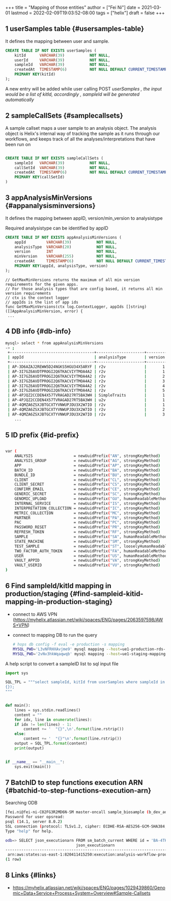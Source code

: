 +++
title = "Mapping of those entities"
author = ["Fei Ni"]
date = 2021-03-01
lastmod = 2022-02-09T19:03:52-08:00
tags = ["helix"]
draft = false
+++

## <span class="section-num">1</span> userSamples table {#usersamples-table}

It defines the  mapping between user and sample.

```sql
CREATE TABLE IF NOT EXISTS userSamples (
    kitId      VARCHAR(39)           NOT NULL,
    userId     VARCHAR(39)           NOT NULL,
    sampleId   VARCHAR(39)           NOT NULL,
    createdAt  TIMESTAMP(6)          NOT NULL DEFAULT CURRENT_TIMESTAMP(6),
    PRIMARY KEY(kitId)
);

```

A new entry will be added while user calling POST _userSamples ,  the input would be a list of kitId, accordingly , sampleId will be generated automatically_


## <span class="section-num">2</span> sampleCallSets {#samplecallsets}

A sample callset maps a user sample to an analysis object. The analysis object is Helix's internal way of tracking the sample as it runs through our workflows, and keeps track of all the analyses/interpretations that have been run on

```sql

CREATE TABLE IF NOT EXISTS sampleCallSets (
    sampleId   VARCHAR(39)           NOT NULL,
    callSetId  VARCHAR(39)           NOT NULL,
    createdAt  TIMESTAMP(6)          NOT NULL DEFAULT CURRENT_TIMESTAMP(6),
    PRIMARY KEY(callSetId)
)

```


## <span class="section-num">3</span> appAnalysisMinVersions {#appanalysisminversions}

It defines the mapping between appID, version/min\_version to analysistype

Required analysistype can be identified by appID

```sql
CREATE TABLE IF NOT EXISTS appAnalysisMinVersions (
    appId         VARCHAR(39)           NOT NULL,
    analysisType  VARCHAR(20)           NOT NULL,
    version       INT                   NOT NULL,
    minVersion    VARCHAR(255)          NOT NULL,
    createdAt     TIMESTAMP(6)          NOT NULL DEFAULT CURRENT_TIMESTAMP(6),
    PRIMARY KEY(appId, analysisType, version)
);
```

```golang
// GetMaxMinVersions returns the maximum of all min version requirements for the given apps.
// For those analysis types that are config based, it returns all min version requirements
// ctx is the context logger
// appIds is the list of app ids
func GetMaxMinVersions(ctx log.ContextLogger, appIds []string) ([]AppAnalysisMinVersion, error) {
 ...
```


## <span class="section-num">4</span> DB info {#db-info}

```bash
mysql> select * from appAnalysisMinVersions
-> ;
 +-------------------------------------+---------------------+---------+------------+----------------------------+
 | appId                               | analysisType        | version | minVersion | createdAt                  |
 +-------------------------------------+---------------------+---------+------------+----------------------------+
 | AP-3D6AZAJ2REWW5D24NGKS5HGU34X5ARYF | r2v                 |       1 | 2.3.0      | 2017-02-08 22:53:37.758554 |
 | AP-3I7GZ6AVDTPROGI2Q6TKACVIYTMOA4A2 | r2v                 |       1 | 2.3.0      | 2017-05-04 04:22:17.949137 |
 | AP-3I7GZ6AVDTPROGI2Q6TKACVIYTMOA4A2 | r2v                 |       2 | 2.3.0      | 2017-06-07 22:07:31.903388 |
 | AP-3I7GZ6AVDTPROGI2Q6TKACVIYTMOA4A2 | r2v                 |       3 | 2.3.0      | 2017-06-07 22:13:00.360705 |
 | AP-3I7GZ6AVDTPROGI2Q6TKACVIYTMOA4A2 | r2v                 |       4 | 2.3.0      | 2017-06-26 23:17:40.937092 |
 | AP-3I7GZ6AVDTPROGI2Q6TKACVIYTMOA4A2 | r2v                 |       5 | 2.3.0      | 2017-06-30 20:28:26.727582 |
 | AP-4PJQZ2CCDEN4X57TVRAGAD27RT5BA3WH | SimpleTraits        |       1 | 6.0.15     | 2019-04-09 18:50:16.688845 |
 | AP-4PJQZ2CCDEN4X57TVRAGAD27RT5BA3WH | u2v                 |       1 | 0.0.1      | 2019-04-15 18:52:48.467211 |
 | AP-4QMZA6ZSXJBTGCXTYVNWUPJDU3X2W7IO | r2v                 |       1 | 2.3.0      | 2017-08-15 23:46:59.044287 |
 | AP-4QMZA6ZSXJBTGCXTYVNWUPJDU3X2W7IO | r2v                 |       2 | 2.3.0      | 2017-09-19 19:54:24.915295 |
 | AP-4QMZA6ZSXJBTGCXTYVNWUPJDU3X2W7IO | r2v                 |       3 | 2.3.0      | 2017-11-17 19:12:34.546720 |
	...
```


## <span class="section-num">5</span> ID prefix {#id-prefix}

```bash

var (
	ANALYSIS                  = newUuidPrefix("AN", strongKeyMethod)
	ANALYSIS_GROUP            = newUuidPrefix("AG", strongKeyMethod)
	APP                       = newUuidPrefix("AP", strongKeyMethod)
	BATCH_ID                  = newUuidPrefix("BA", strongKeyMethod)
	BUNDLE_ID                 = newUuidPrefix("BU", strongKeyMethod)
	CLIENT                    = newUuidPrefix("CL", strongKeyMethod)
	CLIENT_SECRET             = newUuidPrefix("CS", strongKeyMethod)
	CONFIRM_EMAIL             = newUuidPrefix("CE", strongKeyMethod)
	GENERIC_SECRET            = newUuidPrefix("SC", strongKeyMethod)
	GENOMIC_UPLOAD            = newUuidPrefix("GU", humanReadableMethod)
	INTERNAL_SERVICE          = newUuidPrefix("IS", strongKeyMethod)
	INTERPRETATION_COLLECTION = newUuidPrefix("IC", strongKeyMethod)
	METRIC_COLLECTION         = newUuidPrefix("MC", strongKeyMethod)
	PARTNER                   = newUuidPrefix("PA", strongKeyMethod)
	PAC                       = newUuidPrefix("PC", strongKeyMethod)
	PASSWORD_RESET            = newUuidPrefix("PR", strongKeyMethod)
	REFRESH_TOKEN             = newUuidPrefix("RF", strongKeyMethod)
	SAMPLE                    = newUuidPrefix("SA", humanReadableMethod)
	STATE_MACHINE             = newUuidPrefix("SM", strongKeyMethod)
	TEST_SAMPLE               = newUuidPrefix("ST", looselyHumanReadableMethod)
	TWO_FACTOR_AUTH_TOKEN     = newUuidPrefix("FA", humanReadableMethod)
	USER                      = newUuidPrefix("US", humanReadableMethod)
	VAULT_APPID               = newUuidPrefix("VA", strongKeyMethod)
	VAULT_USERID              = newUuidPrefix("VU", strongKeyMethod)
)
```


## <span class="section-num">6</span> Find sampleId/kitId mapping in production/staging {#find-sampleid-kitid-mapping-in-production-staging}

-   connect to AWS VPN (<https://myhelix.atlassian.net/wiki/spaces/ENG/pages/2063597598/AWS+VPN>)
-   connect to mapping DB to run the query

    ```bash
    # hops db config -f eval -e production -s mapping
    MYSQL_PWD='L3vNFRHXAvjme9' mysql mapping --host=ue1-production-rds-mapping-002.cluster-crbiutp3k1kf.us-east-1.rds.amazonaws.com --port=3306 --user='mapping-service' <in >out
    MYSQL_PWD='2vNv3hkWqaqwqb' mysql mapping --host=ue1-staging-mapping-007-cluster.cluster-crbiutp3k1kf.us-east-1.rds.amazonaws.com --port=3306 --user='mapping-service' <in >out
    ```

A help script to convert a sampleID list to sql input file

```python
import sys

SQL_TPL = """select sampleId, kitId from userSamples where sampleId in (
{});
"""


def main():
    lines = sys.stdin.readlines()
    content = ""
    for idx, line in enumerate(lines):
	if idx != len(lines) - 1:
	    content += '  "{}",\n'.format(line.rstrip())
	else:
	    content += '  "{}"\n'.format(line.rstrip())
    output = SQL_TPL.format(content)
    print(output)


if __name__ == "__main__":
    sys.exit(main())
```


## <span class="section-num">7</span> BatchID to step functions execution ARN {#batchid-to-step-functions-execution-arn}

Searching ODB

```bash
[fei.ni@fei-ni-C02FG3R2MD6N-SM master-oncall sample_biosample (b_dev_add_samplesheet_util *%)]$ psql -h odb.helix.com -p 5439 -U opsread odb
Password for user opsread:
psql (14.1, server 8.0.2)
SSL connection (protocol: TLSv1.2, cipher: ECDHE-RSA-AES256-GCM-SHA384, bits: 256, compression: off)
Type "help" for help.

odb=> SELECT json_executionarn FROM sm_batch_current WHERE id = 'BA-4TKYFURG2YBDQNJXE4GB2HRBWGEXINDA';
							   json_executionarn
----------------------------------------------------------------------------------------------------------------------------------------
 arn:aws:states:us-east-1:820411415250:execution:analysis-workflow-production-cnv-state-machine-dp:da67eedc-46f3-40ea-b0a8-829f6ede3ecc
(1 row)
```


## <span class="section-num">8</span> Links {#links}

-   <https://myhelix.atlassian.net/wiki/spaces/ENG/pages/1029439860/Genomic+Data+Service+Process+System+Overview#Sample-Callsets>
